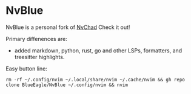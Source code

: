 # NvBlue
NvBlue is a personal fork of [NvChad](https://github.com/NvChad/NvChad)
Check it out!

Primary diffenences are:
 - added markdown, python, rust, go and other LSPs, formatters, and treesitter highlights.
 
Easy button line:
```
rm -rf ~/.config/nvim ~/.local/share/nvim ~/.cache/nvim && gh repo clone BlueEagle/NvBlue ~/.config/nvim && nvim
```
